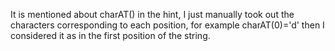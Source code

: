 It is mentioned about charAT() in the hint, I just manually took out the characters corresponding to each position, for example charAT(0)='d' then I considered it as in the first position of the string.